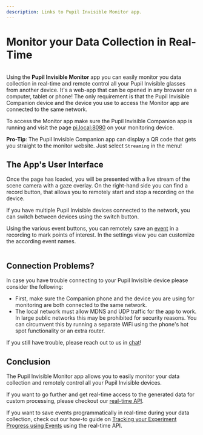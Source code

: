 ```yaml
---
description: Links to Pupil Invisible Monitor app.
---
```


# Monitor your Data Collection in Real-Time

<div style="display:flex;justify-content:center;" class="pb-4">
  <v-img
    :src="require('../../../media/invisible/getting-started/pi-monitor-app.jpg')"
    max-width=100%
  >
  </v-img>
</div>

Using the **Pupil Invisible Monitor** app you can easily monitor you data collection in real-time and remote control all your Pupil Invisible glasses from another device. It's a web-app that can be opened in any browser on a computer, tablet or phone! The only requirement is that the Pupil Invisible Companion device and the device you use to access the Monitor app are connected to the same network.

To access the Monitor app make sure the Pupil Invisible Companion app is running and visit the page [pi.local:8080](http://pi.local:8080) on your monitoring device.

**Pro-Tip**: The Pupil Invisible Companion app can display a QR code that gets you straight to the monitor website. Just select `Streaming` in the menu!


## The App's User Interface
Once the page has loaded, you will be presented with a live stream of the scene camera with a gaze overlay. On the right-hand side you can find a record button, that allows you to remotely start and stop a recording on the device.

If you have multiple Pupil Invisible devices connected to the network, you can switch between devices using the switch button.

Using the various event buttons, you can remotely save an [event](/invisible/basic-concepts/events) in a recording to mark points of interest. In the settings view you can customize the according event names.

<div style="display:flex;justify-content:center;" class="pb-4">
  <v-img
    :src="require('../../../media/invisible/how-tos/monitor-ui.png')"
    max-width=100%
  >
  </v-img>
</div>

## Connection Problems?

In case you have trouble connecting to your Pupil Invisible device please consider the following:
- First, make sure the Companion phone and the device you are using for monitoring are both connected to the same network.
- The local network must allow MDNS and UDP traffic for the app to work. In large public networks this may be prohibited for security reasons. You can circumvent this by running a separate WiFi using the phone's hot spot functionality or an extra router.

If you still have trouble, please reach out to us in [chat](https://pupil-labs.com/chat/)!

## Conclusion

The Pupil Invisible Monitor app allows you to easily monitor your data collection and remotely control all your Pupil Invisible devices.

If you want to go further and get real-time access to the generated data for custom processing, please checkout our [real-time API](/invisible/real-time-api/introduction/).

If you want to save events programmatically in real-time during your data collection, check out our how-to guide on [Tracking your Experiment Progress using Events](/invisible/real-time-api/track-your-experiment-progress-using-events/) using the real-time API.